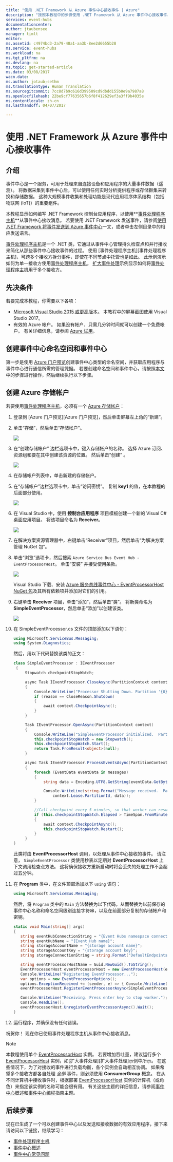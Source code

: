 ```yaml
---
title: "使用 .NET Framework 从 Azure 事件中心接收事件 | Azure"
description: "按照本教程中的步骤使用 .NET Framework 从 Azure 事件中心接收事件。"
services: event-hubs
documentationcenter: 
author: jtaubensee
manager: timlt
editor: 
ms.assetid: c4974bd3-2a79-48a1-aa3b-8ee2d6655b28
ms.service: event-hubs
ms.workload: na
ms.tgt_pltfrm: na
ms.devlang: na
ms.topic: get-started-article
ms.date: 03/08/2017
wacn.date: 
ms.author: jotaub;sethm
ms.translationtype: Human Translation
ms.sourcegitcommit: 7cc8d7b9c616d399509cd9dbdd155b0e9a7987a8
ms.openlocfilehash: 22be9cf77635657b6f8f412629ef3a3ff9b4035e
ms.contentlocale: zh-cn
ms.lasthandoff: 04/07/2017

---
```


# <a name="receive-events-from-azure-event-hubs-using-the-net-framework"></a>使用 .NET Framework 从 Azure 事件中心接收事件

## <a name="introduction"></a>介绍
事件中心是一个服务，可用于处理来自连接设备和应用程序的大量事件数据（遥测）。 将数据采集到事件中心后，可以使用任何实时分析提供程序或存储群集来转换和存储数据。 这种大规模事件收集和处理功能是现代应用程序体系结构（包括物联网 (IoT)）的重要组件。

本教程显示如何编写 .NET Framework 控制台应用程序，以使用**[事件处理程序主机][EventProcessorHost]**从事件中心接收消息。 若要使用 .NET Framework 发送事件，请参阅[使用 .NET Framework 将事件发送到 Azure 事件中心](./event-hubs-dotnet-framework-getstarted-send.md)一文，或者单击左侧目录中的相应发送语言。

[事件处理程序主机][EventProcessorHost]是一个 .NET 类，它通过从事件中心管理持久检查点和并行接收来简化从那些事件中心接收事件的过程。 使用 [事件处理程序主机][事件处理程序主机]，可跨多个接收方拆分事件，即使在不同节点中托管也是如此。 此示例演示如何为单一接收方使用[事件处理程序主机][EventProcessorHost]。 [扩大事件处理][Scale out Event Processing with Event Hubs]示例显示如何将[事件处理程序主机][EventProcessorHost]用于多个接收方。

## <a name="prerequisites"></a>先决条件

若要完成本教程，你需要以下各项：

* [Microsoft Visual Studio 2015 或更高版本](http://visualstudio.com)。 本教程中的屏幕截图使用 Visual Studio 2017。
* 有效的 Azure 帐户。 如果没有帐户，只需几分钟时间就可以创建一个免费帐户。 有关详细信息，请参阅 [Azure 试用](https://www.azure.cn/pricing/1rmb-trial/)。

## <a name="create-an-event-hubs-namespace-and-an-event-hub"></a>创建事件中心命名空间和事件中心

第一步是使用 [Azure 门户预览](https://portal.azure.cn)创建事件中心类型的命名空间，并获取应用程序与事件中心进行通信所需的管理凭据。 若要创建命名空间和事件中心，请按照[本文](./event-hubs-create.md)中的步骤进行操作，然后继续执行以下步骤。

## <a name="create-an-azure-storage-account"></a>创建 Azure 存储帐户

若要使用[事件处理程序主机][EventProcessorHost]，必须有一个 [Azure 存储帐户][Azure Storage account]：

1. 登录到 [Azure 门户预览][Azure 门户预览]，然后单击屏幕左上角的“新建”。

2. 单击“存储”，然后单击“存储帐户”。

    ![](./media/event-hubs-dotnet-framework-getstarted-receive-eph/create-storage1.png)

3. 在“创建存储帐户”  边栏选项卡中，键入存储帐户的名称。 选择 Azure 订阅、资源组和要在其中创建该资源的位置。 然后单击“创建” 。

    ![](./media/event-hubs-dotnet-framework-getstarted-receive-eph/create-storage2.png)

4. 在存储帐户列表中，单击新建的存储帐户。

5. 在“存储帐户”边栏选项卡中，单击“访问密钥”。 复制 **key1** 的值，在本教程的后面部分使用。

    ![](./media/event-hubs-dotnet-framework-getstarted-receive-eph/create-storage3.png)

6. 在 Visual Studio 中，使用 **控制台应用程序** 项目模板创建一个新的 Visual C# 桌面应用项目。 将该项目命名为 **Receiver**。

    ![](./media/event-hubs-dotnet-framework-getstarted-receive-eph/create-receiver-csharp1.png)

7. 在解决方案资源管理器中，右键单击“Receiver”项目，然后单击“为解决方案管理 NuGet 包”。

8. 单击“浏览”选项卡，然后搜索 `Azure Service Bus Event Hub - EventProcessorHost`。 单击“安装” 并接受使用条款。

    ![](./media/event-hubs-dotnet-framework-getstarted-receive-eph/create-eph-csharp1.png)

    Visual Studio 下载、安装 [Azure 服务总线事件中心 - EventProcessorHost NuGet 包](https://www.nuget.org/packages/Microsoft.Azure.ServiceBus.EventProcessorHost)及其所有依赖项并添加对它们的引用。

9. 右键单击 **Receiver** 项目，单击“添加”，然后单击“类”。 将新类命名为 **SimpleEventProcessor**，然后单击“添加”以创建该类。

    ![](./media/event-hubs-dotnet-framework-getstarted-receive-eph/create-receiver-csharp2.png)

10. 在 SimpleEventProcessor.cs 文件的顶部添加以下语句：

    ```csharp
    using Microsoft.ServiceBus.Messaging;
    using System.Diagnostics;
    ```

    然后，用以下代码替换该类的正文：

    ```csharp
    class SimpleEventProcessor : IEventProcessor
     {
         Stopwatch checkpointStopWatch;

         async Task IEventProcessor.CloseAsync(PartitionContext context, CloseReason reason)
         {
             Console.WriteLine("Processor Shutting Down. Partition '{0}', Reason: '{1}'.", context.Lease.PartitionId, reason);
             if (reason == CloseReason.Shutdown)
             {
                 await context.CheckpointAsync();
             }
         }

         Task IEventProcessor.OpenAsync(PartitionContext context)
         {
             Console.WriteLine("SimpleEventProcessor initialized.  Partition: '{0}', Offset: '{1}'", context.Lease.PartitionId, context.Lease.Offset);
             this.checkpointStopWatch = new Stopwatch();
             this.checkpointStopWatch.Start();
             return Task.FromResult<object>(null);
         }

         async Task IEventProcessor.ProcessEventsAsync(PartitionContext context, IEnumerable<EventData> messages)
         {
             foreach (EventData eventData in messages)
             {
                 string data = Encoding.UTF8.GetString(eventData.GetBytes());

                 Console.WriteLine(string.Format("Message received.  Partition: '{0}', Data: '{1}'",
                     context.Lease.PartitionId, data));
             }

             //Call checkpoint every 5 minutes, so that worker can resume processing from 5 minutes back if it restarts.
             if (this.checkpointStopWatch.Elapsed > TimeSpan.FromMinutes(5))
             {
                 await context.CheckpointAsync();
                 this.checkpointStopWatch.Restart();
             }
         }
    }
    ```

    此类将由 **EventProcessorHost** 调用，以处理从事件中心接收的事件。 请注意， `SimpleEventProcessor` 类使用秒表以定期对 **EventProcessorHost** 上下文调用检查点方法。 这将确保接收方重新启动时将会丢失的处理工作不会超过五分钟。

11. 在 **Program** 类中，在文件顶部添加以下 `using` 语句：

    ```csharp
    using Microsoft.ServiceBus.Messaging;
    ```

    然后，将 `Program` 类中的 `Main` 方法替换为以下代码，从而替换为以前保存的事件中心名称和命名空间级别连接字符串，以及在前面部分复制的存储帐户和密钥。 

    ```csharp
    static void Main(string[] args)
    {
       string eventHubConnectionString = "{Event Hubs namespace connection string}";
       string eventHubName = "{Event Hub name}";
       string storageAccountName = "{storage account name}";
       string storageAccountKey = "{storage account key}";
       string storageConnectionString = string.Format("DefaultEndpointsProtocol=https;AccountName={0};AccountKey={1}", storageAccountName, storageAccountKey);

       string eventProcessorHostName = Guid.NewGuid().ToString();
       EventProcessorHost eventProcessorHost = new EventProcessorHost(eventProcessorHostName, eventHubName, EventHubConsumerGroup.DefaultGroupName, eventHubConnectionString, storageConnectionString);
       Console.WriteLine("Registering EventProcessor...");
       var options = new EventProcessorOptions();
       options.ExceptionReceived += (sender, e) => { Console.WriteLine(e.Exception); };
       eventProcessorHost.RegisterEventProcessorAsync<SimpleEventProcessor>(options).Wait();

       Console.WriteLine("Receiving. Press enter key to stop worker.");
       Console.ReadLine();
       eventProcessorHost.UnregisterEventProcessorAsync().Wait();
    }
    ```

12. 运行程序，并确保没有任何错误。

祝贺你！ 现在你已使用事件处理程序主机从事件中心接收消息。

> [!NOTE]
> 本教程使用单个 [EventProcessorHost][EventProcessorHost] 实例。 若要增加吞吐量，建议运行多个 [EventProcessorHost][EventProcessorHost] 实例，如[扩大事件处理][扩大事件处理]示例中所示。 在这些情况下，为了对接收的事件进行负载均衡，各个实例会自动相互协调。 如果希望多个接收方都各自处理 *全部* 事件，则必须使用 **ConsumerGroup** 概念。 在从不同计算机中接收事件时，根据部署 [EventProcessorHost][EventProcessorHost] 实例的计算机（或角色）来指定该实例的名称可能会很有用。 有关这些主题的详细信息，请参阅[事件中心概述][Event Hubs Overview]和[事件中心编程指南][Event Hubs Programming Guide]主题。
> 
> 

<!-- Links -->
[Event Hubs Overview]: event-hubs-overview.md
[Event Hubs Programming Guide]: ./event-hubs-programming-guide.md
[Azure Storage account]: ../storage/storage-create-storage-account.md
[EventProcessorHost]: https://docs.microsoft.com/en-us/dotnet/api/microsoft.servicebus.messaging.eventprocessorhost
[Azure portal]: https://portal.azure.cn

## <a name="next-steps"></a>后续步骤
现在已生成了一个可以创建事件中心以及发送和接收数据的有效应用程序，接下来请访问以下链接，继续学习：

* [事件处理程序主机](https://docs.microsoft.com/dotnet/api/microsoft.servicebus.messaging.eventprocessorhost)
* [事件中心概述][Event Hubs overview]
* [事件中心常见问题](./event-hubs-faq.md)

<!-- Images. -->
[19]: ./media/event-hubs-csharp-ephcs-getstarted/create-eh-proj1.png
[20]: ./media/event-hubs-csharp-ephcs-getstarted/create-eh-proj2.png
[21]: ./media/event-hubs-csharp-ephcs-getstarted/run-csharp-ephcs1.png
[22]: ./media/event-hubs-csharp-ephcs-getstarted/run-csharp-ephcs2.png

<!-- Links -->
[EventProcessorHost]: https://www.nuget.org/packages/Microsoft.Azure.ServiceBus.EventProcessorHost
[Event Hubs overview]: /documentation/articles/event-hubs-overview/
[Scale out Event Processing with Event Hubs]: https://code.msdn.microsoft.com/Service-Bus-Event-Hub-45f43fc3
